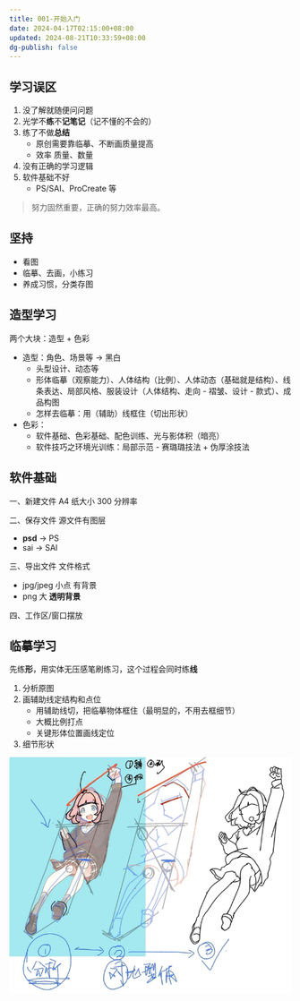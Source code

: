 ```yaml
---
title: 001-开始入门
date: 2024-04-17T02:15:00+08:00
updated: 2024-08-21T10:33:59+08:00
dg-publish: false
---
```


## 学习误区

1. 没了解就随便问问题
2. 光学不**练**不**记笔记**（记不懂的不会的）
3. 练了不做**总结**
	- 原创需要靠临摹、不断画质量提高
	- 效率 质量、数量
4. 没有正确的学习逻辑
5. 软件基础不好
	- PS/SAI、ProCreate 等

> 努力固然重要，正确的努力效率最高。

## 坚持

- 看图
- 临摹、去画，小练习
- 养成习惯，分类存图

## 造型学习

两个大块：造型 + 色彩

- 造型：角色、场景等 → 黑白
	- 头型设计、动态等
	- 形体临摹（观察能力）、人体结构（比例）、人体动态（基础就是结构）、线条表达、局部风格、服装设计（人体结构、走向 - 褶皱、设计 - 款式）、成品构图
	- 怎样去临摹：用（辅助）线框住（切出形状）
- 色彩：
	- 软件基础、色彩基础、配色训练、光与影体积（暗亮）
	- 软件技巧之环境光训练：局部示范 - 赛璐璐技法 + 伪厚涂技法

## 软件基础

一、新建文件 A4 纸大小 300 分辨率

二、保存文件 源文件有图层

- **psd** → PS
- sai → SAI

三、导出文件 文件格式

- jpg/jpeg 小点 有背景
- png 大 **透明背景**

四、工作区/窗口摆放

## 临摹学习

先练**形**，用实体无压感笔刷练习，这个过程会同时练**线**

1. 分析原图
2. 画辅助线定结构和点位
	- 用辅助线切，把临摹物体框住（最明显的，不用去框细节）
	- 大概比例打点
	- 关键形体位置画线定位
3. 细节形状

![](./imgs/Snipaste_2024-04-17_15-30-40.png)
